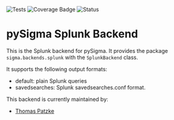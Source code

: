 ![Tests](https://github.com/SigmaHQ/pySigma-backend-splunk/actions/workflows/test.yml/badge.svg)
![Coverage Badge](https://img.shields.io/endpoint?url=https://gist.githubusercontent.com/thomaspatzke/47c292239759399a6e3c73b0e9656b33/raw/SigmaHQ-pySigma-backend-splunk.json)
![Status](https://img.shields.io/badge/Status-pre--release-orange)

# pySigma Splunk Backend

This is the Splunk backend for pySigma. It provides the package `sigma.backends.splunk` with the `SplunkBackend` class.

It supports the following output formats:

* default: plain Splunk queries
* savedsearches: Splunk savedsearches.conf format.

This backend is currently maintained by:

* [Thomas Patzke](https://github.com/thomaspatzke/)